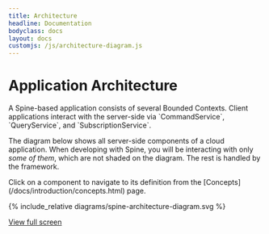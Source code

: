 ```yaml
---
title: Architecture 
headline: Documentation 
bodyclass: docs
layout: docs
customjs: /js/architecture-diagram.js
---
```

# Application Architecture

<div id="toc" class="toc hide-block"></div>
A Spine-based application consists of several Bounded Contexts. Client applications interact 
with the server-side via `CommandService`, `QueryService`, and `SubscriptionService`.

The diagram below shows <span id="display-all-components">all server-side components</span>
of a cloud application. When developing with Spine, you will be interacting
with only <em><span id="display-user-facing-components">some of them</span></em>, which
are not shaded on the diagram. The rest is handled by the framework.

<p>Click on a component to navigate to its definition from
the [Concepts](/docs/introduction/concepts.html) page.</p>

<div class="diagram-box">
{% include_relative diagrams/spine-architecture-diagram.svg %}

<p class="full-screen-link">
    <a href="{{site.baseurl}}/docs/introduction/diagrams/spine-architecture-diagram-full-screen.html">
        <i class="far fa-expand"></i>
        <span>View full screen</span>
    </a>
</p>
</div>

